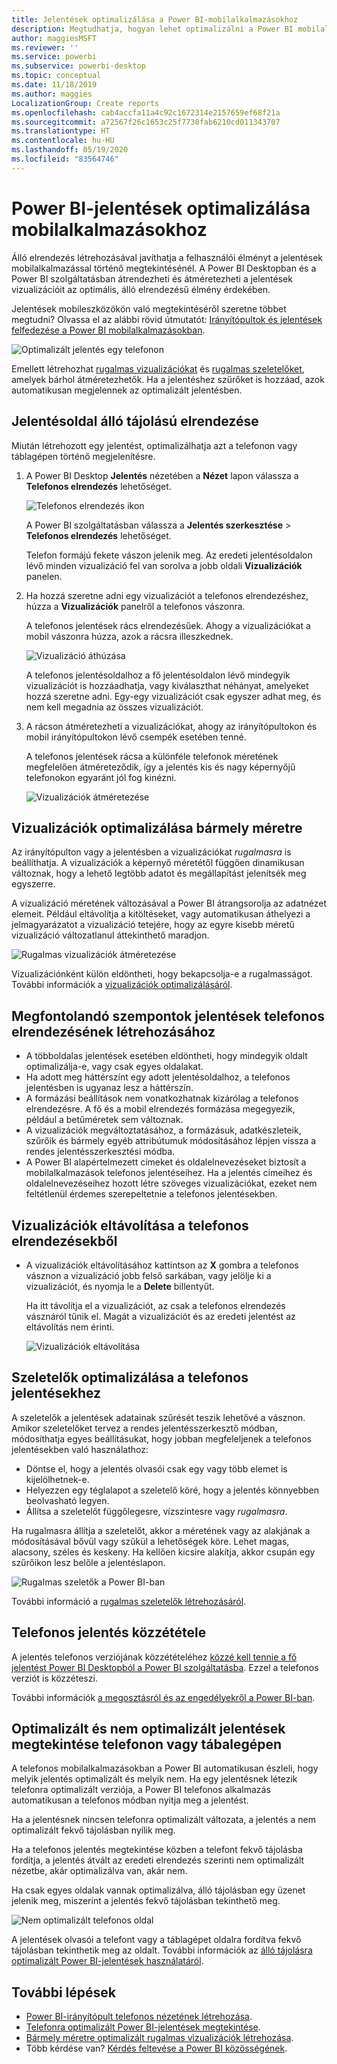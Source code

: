 ```yaml
---
title: Jelentések optimalizálása a Power BI-mobilalkalmazásokhoz
description: Megtudhatja, hogyan lehet optimalizálni a Power BI mobilalkalmazásainak jelentésoldalait a kifejezetten a telefonra és táblagépre tervezett jelentésverzió létrehozásával.
author: maggiesMSFT
ms.reviewer: ''
ms.service: powerbi
ms.subservice: powerbi-desktop
ms.topic: conceptual
ms.date: 11/18/2019
ms.author: maggies
LocalizationGroup: Create reports
ms.openlocfilehash: cab4accfa11a4c92c1672314e2157659ef68f21a
ms.sourcegitcommit: a72567f26c1653c25f7730fab6210cd011343707
ms.translationtype: HT
ms.contentlocale: hu-HU
ms.lasthandoff: 05/19/2020
ms.locfileid: "83564746"
---
```

# <a name="optimize-power-bi-reports-for-the-mobile-app"></a>Power BI-jelentések optimalizálása mobilalkalmazásokhoz
Álló elrendezés létrehozásával javíthatja a felhasználói élményt a jelentések mobilalkalmazással történő megtekintésénél. A Power BI Desktopban és a Power BI szolgáltatásban átrendezheti és átméretezheti a jelentések vizualizációit az optimális, álló elrendezésű élmény érdekében.  

Jelentések mobileszközökön való megtekintéséről szeretne többet megtudni? Olvassa el az alábbi rövid útmutatót: [Irányítópultok és jelentések felfedezése a Power BI mobilalkalmazásokban](../consumer/mobile/mobile-apps-quickstart-view-dashboard-report.md).

![Optimalizált jelentés egy telefonon](media/desktop-create-phone-report/desktop-create-phone-report-1.png)

Emellett létrehozhat [rugalmas vizualizációkat](#optimize-a-visual-for-any-size) és [rugalmas szeletelőket](#enhance-slicers-to-work-well-in-phone-reports), amelyek bárhol átméretezhetők. Ha a jelentéshez szűrőket is hozzáad, azok automatikusan megjelennek az optimalizált jelentésben.

## <a name="lay-out-a-portrait-version-of-a-report-page"></a>Jelentésoldal álló tájolású elrendezése

Miután létrehozott egy jelentést, optimalizálhatja azt a telefonon vagy táblagépen történő megjelenítésre.

1. A Power BI Desktop **Jelentés** nézetében a **Nézet** lapon válassza a **Telefonos elrendezés** lehetőséget.  
   
    ![Telefonos elrendezés ikon](media/desktop-create-phone-report/desktop-create-phone-report-3.png)
   
    A Power BI szolgáltatásban válassza a **Jelentés szerkesztése** > **Telefonos elrendezés** lehetőséget.

    Telefon formájú fekete vászon jelenik meg. Az eredeti jelentésoldalon lévő minden vizualizáció fel van sorolva a jobb oldali **Vizualizációk** panelen.

1. Ha hozzá szeretne adni egy vizualizációt a telefonos elrendezéshez, húzza a **Vizualizációk** panelről a telefonos vászonra.
   
    A telefonos jelentések rács elrendezésűek. Ahogy a vizualizációkat a mobil vászonra húzza, azok a rácsra illeszkednek.
   
    ![Vizualizáció áthúzása](media/desktop-create-phone-report/desktop-create-phone-report-4.gif)
   
    A telefonos jelentésoldalhoz a fő jelentésoldalon lévő mindegyik vizualizációt is hozzáadhatja, vagy kiválaszthat néhányat, amelyeket hozzá szeretne adni. Egy-egy vizualizációt csak egyszer adhat meg, és nem kell megadnia az összes vizualizációt.

1. A rácson átméretezheti a vizualizációkat, ahogy az irányítópultokon és mobil irányítópultokon lévő csempék esetében tenné.
   
   A telefonos jelentések rácsa a különféle telefonok méretének megfelelően átméreteződik, így a jelentés kis és nagy képernyőjű telefonokon egyaránt jól fog kinézni.
   
   ![Vizualizációk átméretezése](media/desktop-create-phone-report/desktop-create-phone-report-5.gif)

## <a name="optimize-a-visual-for-any-size"></a>Vizualizációk optimalizálása bármely méretre
Az irányítópulton vagy a jelentésben a vizualizációkat *rugalmasra* is beállíthatja. A vizualizációk a képernyő méretétől függően dinamikusan változnak, hogy a lehető legtöbb adatot és megállapítást jelenítsék meg egyszerre. 

A vizualizáció méretének változásával a Power BI átrangsorolja az adatnézet elemeit. Például eltávolítja a kitöltéseket, vagy automatikusan áthelyezi a jelmagyarázatot a vizualizáció tetejére, hogy az egyre kisebb méretű vizualizáció változatlanul áttekinthető maradjon.

![Rugalmas vizualizációk átméretezése](media/desktop-create-phone-report/desktop-create-phone-report-6.gif)

Vizualizációnként külön eldöntheti, hogy bekapcsolja-e a rugalmasságot. További információk a [vizualizációk optimalizálásáról](../visuals/power-bi-report-visualizations.md).

## <a name="considerations-when-creating-phone-report-layouts"></a>Megfontolandó szempontok jelentések telefonos elrendezésének létrehozásához
* A többoldalas jelentések esetében eldöntheti, hogy mindegyik oldalt optimalizálja-e, vagy csak egyes oldalakat. 
* Ha adott meg háttérszínt egy adott jelentésoldalhoz, a telefonos jelentésben is ugyanaz lesz a háttérszín.
* A formázási beállítások nem vonatkozhatnak kizárólag a telefonos elrendezésre. A fő és a mobil elrendezés formázása megegyezik, például a betűméretek sem változnak.
* A vizualizációk megváltoztatásához, a formázásuk, adatkészleteik, szűrőik és bármely egyéb attribútumuk módosításához lépjen vissza a rendes jelentésszerkesztési módba.
* A Power BI alapértelmezett címeket és oldalelnevezéseket biztosít a mobilalkalmazások telefonos jelentéseihez. Ha a jelentés címeihez és oldalelnevezéseihez hozott létre szöveges vizualizációkat, ezeket nem feltétlenül érdemes szerepeltetnie a telefonos jelentésekben.     

## <a name="remove-a-visual-from-the-phone-layout"></a>Vizualizációk eltávolítása a telefonos elrendezésekből
* A vizualizációk eltávolításához kattintson az **X** gombra a telefonos vásznon a vizualizáció jobb felső sarkában, vagy jelölje ki a vizualizációt, és nyomja le a **Delete** billentyűt.
  
   Ha itt távolítja el a vizualizációt, az csak a telefonos elrendezés vásznáról tűnik el. Magát a vizualizációt és az eredeti jelentést az eltávolítás nem érinti.
  
   ![Vizualizációk eltávolítása](media/desktop-create-phone-report/desktop-create-phone-report-7.gif)

## <a name="enhance-slicers-to-work-well-in-phone-reports"></a>Szeletelők optimalizálása a telefonos jelentésekhez
A szeletelők a jelentések adatainak szűrését teszik lehetővé a vásznon. Amikor szeletelőket tervez a rendes jelentésszerkesztő módban, módosíthatja egyes beállításukat, hogy jobban megfeleljenek a telefonos jelentésekben való használathoz:

* Döntse el, hogy a jelentés olvasói csak egy vagy több elemet is kijelölhetnek-e.
* Helyezzen egy téglalapot a szeletelő köré, hogy a jelentés könnyebben beolvasható legyen.
* Állítsa a szeletelőt függőlegesre, vízszintesre vagy *rugalmasra*. 

Ha rugalmasra állítja a szeletelőt, akkor a méretének vagy az alakjának a módosításával bővül vagy szűkül a lehetőségek köre. Lehet magas, alacsony, széles és keskeny. Ha kellően kicsire alakítja, akkor csupán egy szűrőikon lesz belőle a jelentéslapon. 

![Rugalmas szeletők a Power BI-ban](media/desktop-create-phone-report/desktop-create-phone-report-8.png)

További információ a [rugalmas szeletelők létrehozásáról](power-bi-slicer-filter-responsive.md).

## <a name="publish-a-phone-report"></a>Telefonos jelentés közzététele
A jelentés telefonos verziójának közzétételéhez [közzé kell tennie a fő jelentést Power BI Desktopból a Power BI szolgáltatásba](desktop-upload-desktop-files.md). Ezzel a telefonos verziót is közzéteszi.
  
További információk [a megosztásról és az engedélyekről a Power BI-ban](../collaborate-share/service-how-to-collaborate-distribute-dashboards-reports.md).

## <a name="view-optimized-and-unoptimized-reports-on-a-phone-or-tablet"></a>Optimalizált és nem optimalizált jelentések megtekintése telefonon vagy tábalegépen
A telefonos mobilalkalmazásokban a Power BI automatikusan észleli, hogy melyik jelentés optimalizált és melyik nem. Ha egy jelentésnek létezik telefonra optimalizált verziója, a Power BI telefonos alkalmazás automatikusan a telefonos módban nyitja meg a jelentést.

Ha a jelentésnek nincsen telefonra optimalizált változata, a jelentés a nem optimalizált fekvő tájolásban nyílik meg.  

Ha a telefonos jelentés megtekintése közben a telefont fekvő tájolásba fordítja, a jelentés átvált az eredeti elrendezés szerinti nem optimalizált nézetbe, akár optimalizálva van, akár nem.

Ha csak egyes oldalak vannak optimalizálva, álló tájolásban egy üzenet jelenik meg, miszerint a jelentés fekvő tájolásban tekinthető meg.

![Nem optimalizált telefonos oldal](media/desktop-create-phone-report/desktop-create-phone-report-9.png)

A jelentések olvasói a telefont vagy a táblagépet oldalra fordítva fekvő tájolásban tekinthetik meg az oldalt. További információk az [álló tájolásra optimalizált Power BI-jelentések használatáról](../consumer/mobile/mobile-apps-view-phone-report.md).

## <a name="next-steps"></a>További lépések
* [Power BI-irányítópult telefonos nézetének létrehozása](service-create-dashboard-mobile-phone-view.md).
* [Telefonra optimalizált Power BI-jelentések megtekintése](../consumer/mobile/mobile-apps-view-phone-report.md).
* [Bármely méretre optimalizált rugalmas vizualizációk létrehozása](../visuals/power-bi-report-visualizations.md).
* Több kérdése van? [Kérdés feltevése a Power BI közösségének](https://community.powerbi.com/).
